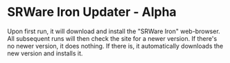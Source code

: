 SRWare Iron Updater - Alpha
===========================

Upon first run, it will download and install the "SRWare Iron" web-browser. All subsequent runs will then check the site for a newer version. If there's no newer version, it does nothing. If there is, it automatically downloads the new version and installs it.
